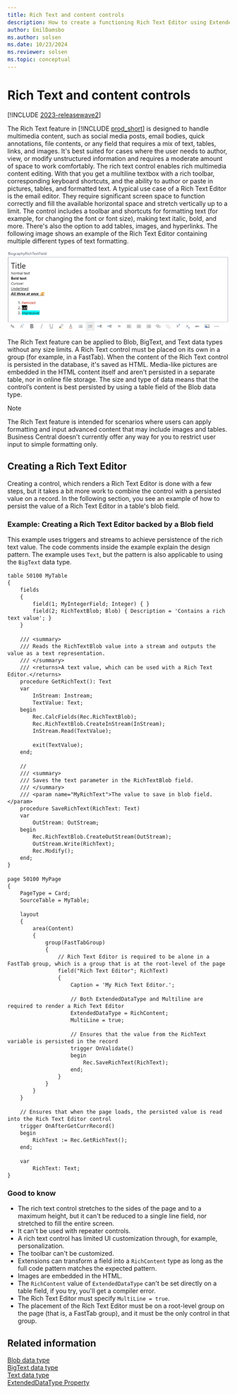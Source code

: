 ```yaml
---
title: Rich Text and content controls
description: How to create a functioning Rich Text Editor using ExtendedDataType and a table blob field in AL for Business Central.
author: EmilDamsbo
ms.author: solsen
ms.date: 10/23/2024
ms.reviewer: solsen
ms.topic: conceptual
---
```


# Rich Text and content controls

[!INCLUDE [2023-releasewave2](../includes/2023-releasewave2.md)]

The Rich Text feature in [!INCLUDE [prod_short](includes/prod_short.md)] is designed to handle multimedia content, such as social media posts, email bodies, quick annotations, file contents, or any field that requires a mix of text, tables, links, and images. It's best suited for cases where the user needs to author, view, or modify unstructured information and requires a moderate amount of space to work comfortably. The rich text control enables rich multimedia content editing. With that you get a multiline textbox with a rich toolbar, corresponding keyboard shortcuts, and the ability to author or paste in pictures, tables, and formatted text. A typical use case of a Rich Text Editor is the email editor. They require significant screen space to function correctly and fill the available horizontal space and stretch vertically up to a limit. The control includes a toolbar and shortcuts for formatting text (for example, for changing the font or font size), making text italic, bold, and more. There's also the option to add tables, images, and hyperlinks.
The following image shows an example of the Rich Text Editor containing multiple different types of text formatting.

![Shows an example of the Rich Text Editor containing multiple different types of text formatting.](../developer/media/RichTextEditorExample.png)

The Rich Text feature can be applied to Blob, BigText, and Text data types without any size limits. A Rich Text control must be placed on its own in a group (for example, in a FastTab). When the content of the Rich Text control is persisted in the database, it's saved as HTML. Media-like pictures are embedded in the HTML content itself and aren't persisted in a separate table, nor in online file storage. The size and type of data means that the control’s content is best persisted by using a table field of the Blob data type.

> [!NOTE]  
> The Rich Text feature is intended for scenarios where users can apply formatting and input advanced content that may include images and tables. Business Central doesn't currently offer any way for you to restrict user input to simple formatting only.

## Creating a Rich Text Editor

Creating a control, which renders a Rich Text Editor is done with a few steps, but it takes a bit more work to combine the control with a persisted value on a record. In the following section, you see an example of how to persist the value of a Rich Text Editor in a table's blob field.

### Example: Creating a Rich Text Editor backed by a Blob field

This example uses triggers and streams to achieve persistence of the rich text value. The code comments inside the example explain the design pattern. The example uses `Text`, but the pattern is also applicable to using the `BigText` data type.

```AL
table 50100 MyTable
{
    fields
    {
        field(1; MyIntegerField; Integer) { }
        field(2; RichTextBlob; Blob) { Description = 'Contains a rich text value'; }
    }

    /// <summary>
    /// Reads the RichTextBlob value into a stream and outputs the value as a text representation.
    /// </summary>
    /// <returns>A text value, which can be used with a Rich Text Editor.</returns>
    procedure GetRichText(): Text
    var
        InStream: Instream;
        TextValue: Text;
    begin
        Rec.CalcFields(Rec.RichTextBlob);
        Rec.RichTextBlob.CreateInStream(InStream);
        InStream.Read(TextValue);

        exit(TextValue);
    end;

    // 
    /// <summary>
    /// Saves the text parameter in the RichTextBlob field.
    /// </summary>
    /// <param name="MyRichText">The value to save in blob field.</param>
    procedure SaveRichText(RichText: Text)
    var
        OutStream: OutStream;
    begin
        Rec.RichTextBlob.CreateOutStream(OutStream);
        OutStream.Write(RichText);
        Rec.Modify();
    end;
}

page 50100 MyPage
{
    PageType = Card;
    SourceTable = MyTable;

    layout
    {
        area(Content)
        {
            group(FastTabGroup)
            {
                // Rich Text Editor is required to be alone in a FastTab group, which is a group that is at the root-level of the page
                field("Rich Text Editor"; RichText)
                {
                    Caption = 'My Rich Text Editor.';

                    // Both ExtendedDataType and Multiline are required to render a Rich Text Editor
                    ExtendedDataType = RichContent;
                    MultiLine = true;

                    // Ensures that the value from the RichText variable is persisted in the record
                    trigger OnValidate()
                    begin
                        Rec.SaveRichText(RichText);
                    end;
                }
            }
        }
    }
    
    // Ensures that when the page loads, the persisted value is read into the Rich Text Editor control
    trigger OnAfterGetCurrRecord()
    begin
        RichText := Rec.GetRichText();
    end;

    var
        RichText: Text;
}

```

### Good to know

- The rich text control stretches to the sides of the page and to a maximum height, but it can't be reduced to a single line field, nor stretched to fill the entire screen.
- It can't be used with repeater controls.
- A rich text control has limited UI customization through, for example, personalization.
- The toolbar can't be customized.
- Extensions can transform a field into a `RichContent` type as long as the full code pattern matches the expected pattern.
- Images are embedded in the HTML.
- The `RichContent` value of `ExtendedDataType` can't be set directly on a table field, if you try, you'll get a compiler error.
- The Rich Text Editor must specify `MultiLine = true`.
- The placement of the Rich Text Editor must be on a root-level group on the page (that is, a FastTab group), and it must be the only control in that group.

## Related information

[Blob data type](methods-auto/blob/blob-data-type.md)  
[BigText data type](methods-auto/bigtext/bigtext-data-type.md)  
[Text data type](methods-auto/text/text-data-type.md)  
[ExtendedDataType Property](properties/devenv-extendeddatatype-property.md)   